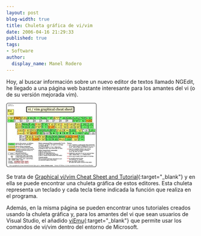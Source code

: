 ```yaml
---
layout: post
blog-width: true
title: Chuleta gráfica de vi/vim
date: 2006-04-16 21:29:33
published: true
tags:
- Software
author:
  display_name: Manel Rodero
---
```


Hoy, al buscar información sobre un nuevo editor de textos llamado NGEdit, he llegado a una página web bastante interesante para los amantes del vi (o de su versión mejorada vim).

![Chuleta gráfica de Vi/Vim][1]

Se trata de [Graphical vi/vim Cheat Sheet and Tutorial][2]{:target="_blank"} y en ella se puede encontrar una chuleta gráfica de estos editores. Esta chuleta representa un teclado y cada tecla tiene indicada la función que realiza en el programa.

Además, en la misma página se pueden encontrar unos tutoriales creados usando la chuleta gráfica y, para los amantes del vi que sean usuarios de Visual Studio, el añadido [viEmu][3]{:target="_blank"} que permite usar los comandos de vi/vim dentro del entorno de Microsoft.

[1]: /assets/img/blog/2006-04-16_image_1.jpg
[2]: http://www.viemu.com/a_vi_vim_graphical_cheat_sheet_tutorial.html
[3]: http://www.viemu.com/
